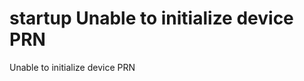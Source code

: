 # startup U n a b l e   t o   i n i t i a l i z e   d e v i c e   P R N  
 U n a b l e   t o   i n i t i a l i z e   d e v i c e   P R N  
 